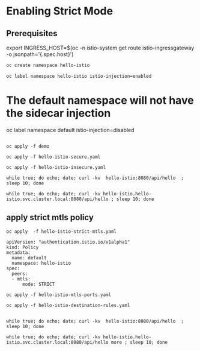 # Enabling Strict Mode


## Prerequisites

export INGRESS_HOST=$(oc -n istio-system get route istio-ingressgateway -o jsonpath='{.spec.host}')

```bash
oc create namespace hello-istio

oc label namespace hello-istio istio-injection=enabled

```

# The default namespace will not have the sidecar injection
oc label namespace default istio-injection=disabled

```

oc apply -f demo

oc apply -f hello-istio-secure.yaml

oc apply -f hello-istio-insecure.yaml

while true; do echo; date; curl -kv  hello-istio:8080/api/hello  ; sleep 10; done

while true; do echo; date; curl -kv hello-istio.hello-istio.svc.cluster.local:8080/api/hello ; sleep 10; done

```


## apply strict mtls policy
```
oc apply  -f hello-istio-strict-mtls.yaml

apiVersion: "authentication.istio.io/v1alpha1"
kind: Policy
metadata:
  name: default
  namespace: hello-istio
spec:
  peers:
  - mtls:
      mode: STRICT

oc apply -f hello-istio-mtls-ports.yaml

oc apply -f hello-istio-destination-rules.yaml


while true; do echo; date; curl -kv  hello-istio:8080/api/hello  ; sleep 10; done

while true; do echo; date; curl -kv hello-istio.hello-istio.svc.cluster.local:8080/api/hello more ; sleep 10; done

```